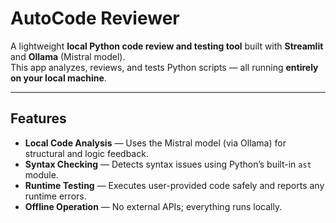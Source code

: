 # AutoCode Reviewer

A lightweight **local Python code review and testing tool** built with **Streamlit** and **Ollama** (Mistral model).  
This app analyzes, reviews, and tests Python scripts — all running **entirely on your local machine**.

---

## Features

- **Local Code Analysis** — Uses the Mistral model (via Ollama) for structural and logic feedback.
- **Syntax Checking** — Detects syntax issues using Python’s built-in `ast` module.
- **Runtime Testing** — Executes user-provided code safely and reports any runtime errors.
- **Offline Operation** — No external APIs; everything runs locally.
